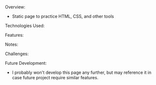Overview:

- Static page to practice HTML, CSS, and other tools

Technologies Used:

Features:

Notes:

Challenges:

Future Development:

- I probably won't develop this page any further, but may reference it in case future project require similar features.
